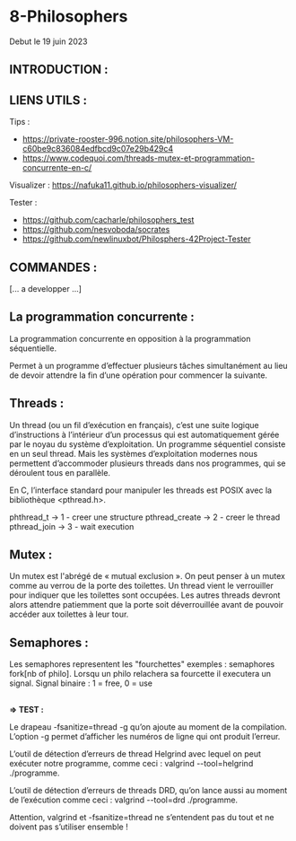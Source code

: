 # **8-Philosophers**

Debut le 19 juin 2023

## **INTRODUCTION :**



## **LIENS UTILS :**

Tips : 
- https://private-rooster-996.notion.site/philosophers-VM-c60be9c836084edfbcd9c07e29b429c4
- https://www.codequoi.com/threads-mutex-et-programmation-concurrente-en-c/

Visualizer : https://nafuka11.github.io/philosophers-visualizer/

Tester : 
- https://github.com/cacharle/philosophers_test
- https://github.com/nesvoboda/socrates
- https://github.com/newlinuxbot/Philosphers-42Project-Tester

## **COMMANDES :**

[... a developper ...]


## **La programmation concurrente :**

La programmation concurrente en opposition à la programmation séquentielle.

Permet à un programme d’effectuer plusieurs tâches simultanément au lieu de devoir attendre la fin d’une opération pour commencer la suivante.

## **Threads :**

Un thread (ou un fil d’exécution en français), c’est une suite logique d’instructions à l’intérieur d’un processus qui est automatiquement gérée par le noyau du système d’exploitation. Un programme séquentiel consiste en un seul thread. Mais les systèmes d’exploitation modernes nous permettent d’accommoder plusieurs threads dans nos programmes, qui se déroulent tous en parallèle.

En C, l’interface standard pour manipuler les threads est POSIX avec la bibliothèque <pthread.h>.

phthread_t      ->  1 - creer une structure
pthread_create  ->  2 - creer le thread
pthread_join    ->  3 - wait execution

## **Mutex :**

Un mutex est l'abrégé de « mutual exclusion ».
On peut penser à un mutex comme au verrou de la porte des toilettes. Un thread vient le verrouiller pour indiquer que les toilettes sont occupées. Les autres threads devront alors attendre patiemment que la porte soit déverrouillée avant de pouvoir accéder aux toilettes à leur tour.


## **Semaphores :**

Les semaphores representent les "fourchettes" exemples : semaphores fork[nb of philo].
Lorsqu un philo relachera sa fourcette il executera un signal.
Signal binaire : 1 = free, 0 = use


##
##

**=> TEST :**

Le drapeau -fsanitize=thread -g qu’on ajoute au moment de la compilation. L’option -g permet d’afficher les numéros de ligne qui ont produit l’erreur.

L’outil de détection d’erreurs de thread Helgrind avec lequel on peut exécuter notre programme, comme ceci : 
valgrind --tool=helgrind ./programme.

L’outil de détection d’erreurs de threads DRD, qu’on lance aussi au moment de l’exécution comme ceci : 
valgrind --tool=drd ./programme.

Attention, valgrind et -fsanitize=thread ne s’entendent pas du tout et ne doivent pas s’utiliser ensemble !

